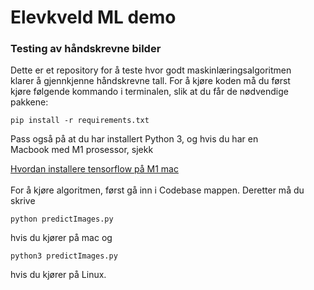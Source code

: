 # Elevkveld ML demo
### Testing av håndskrevne bilder


Dette er et repository for å teste hvor godt maskinlæringsalgoritmen <br>
klarer å gjennkjenne håndskrevne tall. For å kjøre koden må du først <br>
kjøre følgende kommando i terminalen, slik at du får de nødvendige <br> 
pakkene:

```
pip install -r requirements.txt
```

Pass også på at du har installert Python 3, og hvis du har en <br> 
Macbook med M1 prosessor, sjekk 

<a href="https://github.com/Gadangadang/Fys-Stk4155/blob/main/README.md" target="_blank">Hvordan installere tensorflow på M1 mac</a>
<br>
<br>
For å kjøre algoritmen, først gå inn i Codebase mappen. Deretter må du skrive 
```
python predictImages.py
```
hvis du kjører på mac og 
```
python3 predictImages.py
```
hvis du kjører på Linux. 
